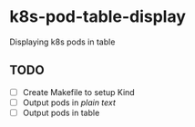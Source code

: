 # k8s-pod-table-display
Displaying k8s pods in table

## TODO
- [ ] Create Makefile to setup Kind
- [ ] Output pods in _plain text_
- [ ] Output pods in table
